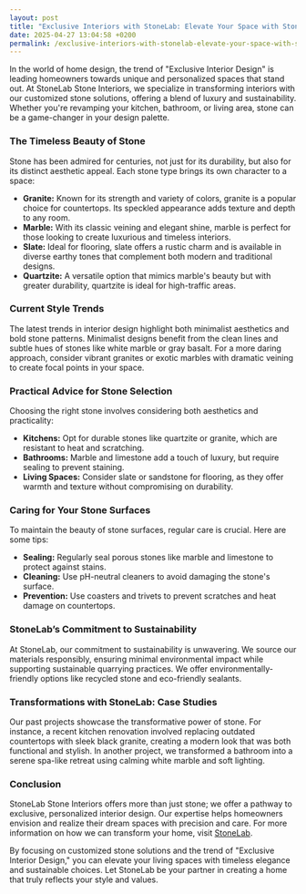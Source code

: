 ```yaml
---
layout: post
title: "Exclusive Interiors with StoneLab: Elevate Your Space with Stone Elegance"
date: 2025-04-27 13:04:58 +0200
permalink: /exclusive-interiors-with-stonelab-elevate-your-space-with-stone-elegance/
---
```



In the world of home design, the trend of "Exclusive Interior Design" is leading homeowners towards unique and personalized spaces that stand out. At StoneLab Stone Interiors, we specialize in transforming interiors with our customized stone solutions, offering a blend of luxury and sustainability. Whether you're revamping your kitchen, bathroom, or living area, stone can be a game-changer in your design palette. 

### The Timeless Beauty of Stone

Stone has been admired for centuries, not just for its durability, but also for its distinct aesthetic appeal. Each stone type brings its own character to a space:

- **Granite:** Known for its strength and variety of colors, granite is a popular choice for countertops. Its speckled appearance adds texture and depth to any room.
- **Marble:** With its classic veining and elegant shine, marble is perfect for those looking to create luxurious and timeless interiors.
- **Slate:** Ideal for flooring, slate offers a rustic charm and is available in diverse earthy tones that complement both modern and traditional designs.
- **Quartzite:** A versatile option that mimics marble's beauty but with greater durability, quartzite is ideal for high-traffic areas.

### Current Style Trends

The latest trends in interior design highlight both minimalist aesthetics and bold stone patterns. Minimalist designs benefit from the clean lines and subtle hues of stones like white marble or gray basalt. For a more daring approach, consider vibrant granites or exotic marbles with dramatic veining to create focal points in your space.

### Practical Advice for Stone Selection

Choosing the right stone involves considering both aesthetics and practicality:

- **Kitchens:** Opt for durable stones like quartzite or granite, which are resistant to heat and scratching.
- **Bathrooms:** Marble and limestone add a touch of luxury, but require sealing to prevent staining.
- **Living Spaces:** Consider slate or sandstone for flooring, as they offer warmth and texture without compromising on durability.

### Caring for Your Stone Surfaces

To maintain the beauty of stone surfaces, regular care is crucial. Here are some tips:

- **Sealing:** Regularly seal porous stones like marble and limestone to protect against stains.
- **Cleaning:** Use pH-neutral cleaners to avoid damaging the stone's surface.
- **Prevention:** Use coasters and trivets to prevent scratches and heat damage on countertops.

### StoneLab’s Commitment to Sustainability

At StoneLab, our commitment to sustainability is unwavering. We source our materials responsibly, ensuring minimal environmental impact while supporting sustainable quarrying practices. We offer environmentally-friendly options like recycled stone and eco-friendly sealants.

### Transformations with StoneLab: Case Studies

Our past projects showcase the transformative power of stone. For instance, a recent kitchen renovation involved replacing outdated countertops with sleek black granite, creating a modern look that was both functional and stylish. In another project, we transformed a bathroom into a serene spa-like retreat using calming white marble and soft lighting.

### Conclusion

StoneLab Stone Interiors offers more than just stone; we offer a pathway to exclusive, personalized interior design. Our expertise helps homeowners envision and realize their dream spaces with precision and care. For more information on how we can transform your home, visit [StoneLab](https://stonelab.se).

By focusing on customized stone solutions and the trend of "Exclusive Interior Design," you can elevate your living spaces with timeless elegance and sustainable choices. Let StoneLab be your partner in creating a home that truly reflects your style and values.